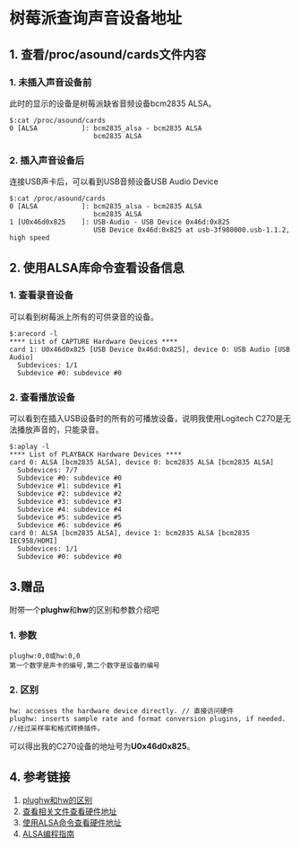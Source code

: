 # 树莓派查询声音设备地址

## 1.	查看/proc/asound/cards文件内容

### 1.	未插入声音设备前

此时的显示的设备是树莓派缺省音频设备bcm2835 ALSA。

```
$:cat /proc/asound/cards
0 [ALSA           ]: bcm2835_alsa - bcm2835 ALSA
                     bcm2835 ALSA
```

### 2.	插入声音设备后

连接USB声卡后，可以看到USB音频设备USB Audio Device

```
$:cat /proc/asound/cards
0 [ALSA           ]: bcm2835_alsa - bcm2835 ALSA
                     bcm2835 ALSA
1 [U0x46d0x825    ]: USB-Audio - USB Device 0x46d:0x825
                     USB Device 0x46d:0x825 at usb-3f980000.usb-1.1.2, high speed
```

## 2.	使用ALSA库命令查看设备信息



### 1.	查看录音设备

可以看到树莓派上所有的可供录音的设备。

```
$:arecord -l
**** List of CAPTURE Hardware Devices ****
card 1: U0x46d0x825 [USB Device 0x46d:0x825], device 0: USB Audio [USB Audio]
  Subdevices: 1/1
  Subdevice #0: subdevice #0
```

### 2.	查看播放设备

可以看到在插入USB设备时的所有的可播放设备，说明我使用Logitech C270是无法播放声音的，只能录音。

```
$:aplay -l
**** List of PLAYBACK Hardware Devices ****
card 0: ALSA [bcm2835 ALSA], device 0: bcm2835 ALSA [bcm2835 ALSA]
  Subdevices: 7/7
  Subdevice #0: subdevice #0
  Subdevice #1: subdevice #1
  Subdevice #2: subdevice #2
  Subdevice #3: subdevice #3
  Subdevice #4: subdevice #4
  Subdevice #5: subdevice #5
  Subdevice #6: subdevice #6
card 0: ALSA [bcm2835 ALSA], device 1: bcm2835 ALSA [bcm2835 IEC958/HDMI]
  Subdevices: 1/1
  Subdevice #0: subdevice #0
```



## 3.赠品

附带一个**plughw**和**hw**的区别和参数介绍吧

### 1.	参数

```
plughw:0,0或hw:0,0
第一个数字是声卡的编号,第二个数字是设备的编号
```



### 2.	区别

```
hw: accesses the hardware device directly. // 直接访问硬件
plughw: inserts sample rate and format conversion plugins, if needed. //经过采样率和格式转换插件。
```



可以得出我的C270设备的地址号为**U0x46d0x825**。

## 4.	参考链接

1. [plughw和hw的区别](https://blog.csdn.net/z2066411585/article/details/99089141)
2. [查看相关文件查看硬件地址](http://blog.sina.com.cn/s/blog_55c3a5ae0102wqku.html)
3. [使用ALSA命令查看硬件地址](http://blog.sina.com.cn/s/blog_55c3a5ae0102wqku.html)
4. [ALSA编程指南](https://users.suse.com/~mana/alsa090_howto.html)